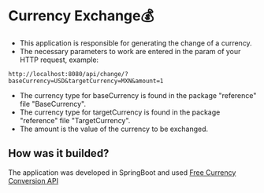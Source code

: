 # Currency Exchange💰
- This application is responsible for generating the change of a currency.
- The necessary parameters to work are entered in the param of your HTTP request, example:

`http://localhost:8080/api/change/?baseCurrency=USD&targetCurrency=MXN&amount=1`
- The currency type for baseCurrency is found in the package "reference" file "BaseCurrency".
- The currency type for targetCurrency is found in the package "reference" file "TargetCurrency".
- The amount is the value of the currency to be exchanged.

## How was it builded?
The application was developed in SpringBoot and used [Free Currency Conversion API](https://freecurrencyapi.com/)




